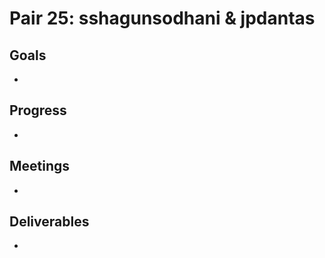 # Pair 25: sshagunsodhani & jpdantas

## Goals
- 

## Progress
- 

## Meetings
- 

## Deliverables
- 
